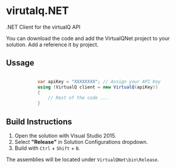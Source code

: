 # virutalq.NET
.NET Client for the virtualQ API

You can download the code and add the VirtualQNet project to your solution. Add a reference it by project.

## Ussage

```cs

            var apiKey = "XXXXXXXX"; // Assign your API Key
            using (VirtualQ client = new VirtualQ(apiKey))
            {
                // Rest of the code ...
            }
```

## Build Instructions

1. Open the solution with Visual Studio 2015.
2. Select **"Release"** in Solution Configurations dropdown.
3. Build with `Ctrl` + `Shift` + `B`.

The assemblies will be located under `VirtualQNet\bin\Release`.